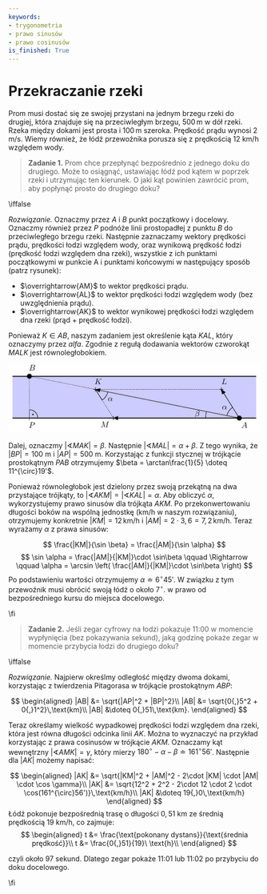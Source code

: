 ```yaml
---
keywords:
- trygonometria
- prawo sinusów
- prawo cosinusów
is_finished: True
---
```


# Przekraczanie rzeki

Prom musi dostać się ze swojej przystani na jednym brzegu rzeki do drugiej,
która znajduje się na przeciwległym brzegu, $500\,\text{m}$ w dół rzeki. Rzeka między dokami jest prosta i
$100\,\text{m}$ szeroka. Prędkość prądu wynosi $2\,\text{m}/\text{s}$.
Wiemy również, że łódź przewoźnika porusza się z prędkością
$12\ \text{km}/\text{h}$ względem wody.

> **Zadanie 1.** Prom chce przepłynąć bezpośrednio z jednego doku do drugiego. Może to osiągnąć, ustawiając łódź pod kątem w poprzek rzeki
i utrzymując ten kierunek. O jaki kąt powinien zawrócić prom, aby popłynąć prosto do drugiego doku?

\iffalse

*Rozwiązanie.* Oznaczmy przez $A$ i $B$ punkt początkowy i docelowy. Oznaczmy również przez $P$ podnóże linii prostopadłej z punktu
 $B$ do przeciwległego brzegu rzeki. Następnie zaznaczamy wektory prędkości prądu, prędkości łodzi względem wody,
oraz wynikową prędkość łodzi (prędkość łodzi względem dna rzeki), wszystkie z ich punktami początkowymi w punkcie A i punktami końcowymi w następujący sposób (patrz rysunek):

- $\overrightarrow{AM}$ to wektor prędkości prądu.
- $\overrightarrow{AL}$ to wektor prędkości łodzi względem wody (bez uwzględnienia prądu).
- $\overrightarrow{AK}$ to wektor wynikowej prędkości łodzi względem dna rzeki (prąd + prędkość łodzi).


Ponieważ $K\in AB$, naszym zadaniem jest określenie kąta $KAL$, który oznaczymy przez
$alfa$. Zgodnie z regułą dodawania wektorów czworokąt $MALK$ jest równoległobokiem.


![Przekraczanie rzeki.](math4you_00011.jpg)

Dalej, oznaczmy $\lvert \sphericalangle MAK \rvert = \beta$. Następnie $\lvert \sphericalangle MAL \rvert = \alpha + \beta$.
Z tego wynika, że $|BP|=100\ \text{m}$ i $|AP|=500\ \text{m}$. Korzystając z funkcji stycznej w trójkącie prostokątnym $PAB$ otrzymujemy $\beta = \arctan\frac{1}{5} \doteq 11^{\circ}19'$.


Ponieważ równoległobok jest dzielony przez swoją przekątną na dwa przystające trójkąty, to $\lvert \sphericalangle AKM \rvert= \lvert \sphericalangle KAL \rvert = \alpha$. Aby obliczyć $\alpha$, wykorzystujemy prawo sinusów dla trójkąta $AKM$. Po przekonwertowaniu długości boków na wspólną jednostkę (km/h w naszym rozwiązaniu), otrzymujemy konkretnie $|KM|=12\,\text{km/h}$ i $|AM|=2\cdot 3{,}6=7{,}2\,\text{km/h}$. Teraz wyrażamy $\alpha$ z prawa sinusów:


$$
\frac{|KM|}{\sin \beta} = \frac{|AM|}{\sin \alpha}
$$
$$
\sin \alpha = \frac{|AM|}{|KM|}\cdot \sin\beta \qquad \Rightarrow \qquad \alpha = \arcsin \left( \frac{|AM|}{|KM|}\cdot \sin\beta \right)
$$
Po podstawieniu wartości otrzymujemy  $\alpha \doteq 6^{\circ}45'$.  W związku z tym przewoźnik musi obrócić swoją łódź o około $7^{\circ}$.
w prawo od bezpośredniego kursu do miejsca docelowego.

\fi

>**Zadanie 2.** Jeśli zegar cyfrowy na łodzi pokazuje 11:00 w momencie wypłynięcia
>(bez pokazywania sekund), jaką godzinę pokaże zegar w momencie przybycia łodzi do drugiego doku?

\iffalse

*Rozwiązanie.* Najpierw określmy odległość między dwoma dokami, korzystając z twierdzenia Pitagorasa w trójkącie prostokątnym $ABP$:

$$
\begin{aligned}
|AB| &= \sqrt{|AP|^2 + |BP|^2}\\
|AB| &= \sqrt{0{,}5^2 + 0{,}1^2}\,\text{km}\\
|AB| &\doteq 0{,}51\,\text{km}.
\end{aligned}
$$

Teraz określamy wielkość wypadkowej prędkości łodzi względem dna rzeki, która jest równa długości odcinka linii $AK$. Można to wyznaczyć na przykład korzystając z prawa cosinusów w trójkącie $AKM$. Oznaczamy kąt wewnętrzny $\lvert \sphericalangle AMK \rvert =\gamma$, który mierzy $180^{\circ}-\alpha - \beta \doteq 161^{\circ}56'$.
Następnie dla $|AK|$ możemy napisać:


$$
\begin{aligned}
|AK| &= \sqrt{|KM|^2 + |AM|^2 - 2\cdot |KM| \cdot |AM| \cdot \cos \gamma}\\
|AK| &= \sqrt{12^2 + 2^2 - 2\cdot 12 \cdot 2 \cdot \cos(161^{\circ}56')}\,\text{km/h}\\
|AK| &\doteq 19{,}0\,\text{km/h}
\end{aligned}
$$
Łódź pokonuje bezpośrednią trasę o długości $0{,}51\ \text{km}$ ze średnią prędkością $19\ \text{km}/\text{h}$, co zajmuje:
$$
\begin{aligned}
t &= \frac{\text{pokonany dystans}}{\text{średnia prędkość}}\\
t &= \frac{0{,}51}{19}\ \text{h}\\
\end{aligned}
$$

czyli około 97 sekund. Dlatego zegar pokaże 11:01 lub 11:02 po przybyciu do doku docelowego.

\fi



